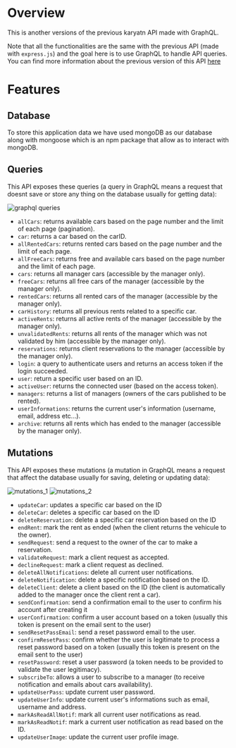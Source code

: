 # Overview 
This is another versions of the previous karyatn API made with GraphQL.

Note that all the functionalities are the same with the previous API (made with `express.js`) and the goal here is to use GraphQL to handle API queries. You can find more information about the previous version of this API [here](https://www.amirghedira.com/project/Karyatn%20Backend/Nodejs%20-%20Express%20-%20MongoDB/60d7487ad7e12a0017340e70)

# Features
## Database
To store this application data we have used mongoDB as our database along with mongoose which is an npm package that allow as to interact with mongoDB.

## Queries
This API exposes these queries (a query in GraphQL means a request that doesnt save or store any thing on the database usually for getting data):

![graphql queries](https://amirplatform.s3.eu-central-1.amazonaws.com/project/gnw1ytn76bor1agfdnpc.png)

* `allCars`: returns available cars based on the page number and the limit of each page (pagination).
* `car`: returns a car based on the carID.
* `allRentedCars`: returns rented cars based on the page number and the limit of each page.
* `allFreeCars`: returns free and available cars based on the page number and the limit of each page.
* `cars`: returns all manager cars (accessible by the manager only).
* `freeCars`: returns all free cars of the manager (accessible by the manager only).
* `rentedCars`: returns all rented cars of the manager (accessible by the manager only).
* `carHistory`: returns all previous rents related to a specific car.
* `activeRents`: returns all active rents of the manager (accessible by the manager only).
* `unvalidatedRents`: returns all rents of the manager which was not validated by him (accessible by the manager only).
* `reservations`: returns client reservations to the manager (accessible by the manager only).
* `login`: a query to authenticate users and returns an access token if the login succeeded.
* `user`: return a specific user based on an ID.
* `activeUser`: returns the connected user (based on the access token).
* `managers`: returns a list of managers (owners of the cars published to be rented).
* `userInformations`: returns the current user's information (username, email, address etc...).
* `archive`: returns all rents which has ended to the manager (accessible by the manager only).

## Mutations
This API exposes these mutations (a mutation in GraphQL means a request that affect the database usually for saving, deleting or updating data):

![mutations_1](https://amirplatform.s3.eu-central-1.amazonaws.com/project/sodkv2eogadbgugh8sg4.png)
![mutations_2](https://amirplatform.s3.eu-central-1.amazonaws.com/project/iyh4xa4ls4pmvpzz6gzq.png)

* `updateCar`:  updates a specific car based on the ID
* `deleteCar`:  deletes a specific  car based on the ID
* `deleteReservation`:  delete a specific car reservation based on the ID
* `endRent`:  mark the rent as ended (when the client returns the vehicule to the owner).
* `sendRequest`: send a request to the owner of the car to make a reservation.
* `validateRequest`: mark a client request as accepted.
* `declineRequest`: mark a client request as declined.
* `deleteAllNotifications`:  delete all current user notifications.
* `deleteNotification`:  delete a specific notification based on the ID.
* `deleteClient`:  delete a client based on the ID (the client is automatically added to the manager once the client rent a car).
* `sendConfirmation`:  send a confirmation email to the user to confirm his account after creating it
* `userConfirmation`: confirm a user account based on a token (usually this token is present on the email sent to the user) 
* `sendResetPassEmail`:  send a reset password email to the user.
* `confirmResetPass`:  confirm whether the user is legitimate to process a reset password based on a token (usually this token is present on the email sent to the user)
* `resetPassword`: reset a user password (a token needs to be provided to validate the user legitimacy).
* `subscribeTo`: allows a user to subscribe to a manager (to receive notification and emails about cars availability). 
* `updateUserPass`: update current user password.
 * `updateUserInfo`: update current user's informations such as email, username and address.
 * `markAsReadAllNotif`: mark all current user notifications as read.
 * `markAsReadNotif`: mark a current user notification as read based on the ID.
 * `updateUserImage`: update the current user profile image.
